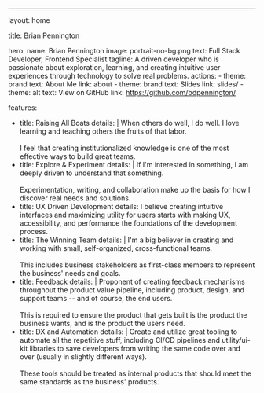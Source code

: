 ---
layout: home

title: Brian Pennington

hero:
  name: Brian Pennington
  image: portrait-no-bg.png
  text: Full Stack Developer, Frontend Specialist
  tagline: A driven developer who is passionate about exploration, learning, and creating intuitive user experiences through technology to solve real problems.
  actions:
    - theme: brand
      text: About Me
      link: about
    - theme: brand
      text: Slides
      link: slides/
    - theme: alt
      text: View on GitHub
      link: https://github.com/bdpennington/

features:
  - title: Raising All Boats
    details: |
      When others do well, I do well. I love learning and teaching others the fruits of that labor.
      <br><br>
      I feel that creating institutionalized knowledge is one of the most effective ways to build great teams.
  - title: Explore & Experiment
    details: |
      If I'm interested in something, I am deeply driven to understand that something.
      <br><br>
      Experimentation, writing, and collaboration make up the basis for how I discover real needs and solutions.
  - title: UX Driven Development
    details: I believe creating intuitive interfaces and maximizing utility for users starts with making UX, accessibility, and performance the foundations of the development process.
  - title: The Winning Team
    details: |
      I'm a big believer in creating and working with small, self-organized, cross-functional teams.
      <br><br>
      This includes business stakeholders as first-class members to represent the business' needs and goals.
  - title: Feedback
    details: |
      Proponent of creating feedback mechanisms throughout the product value pipeline, including product, design, and support teams -- and of course, the end users.
      <br><br>
      This is required to ensure the product that gets built is the product the business wants, and is the product the users need.
  - title: DX and Automation
    details: |
      Create and utilize great tooling to automate all the repetitive stuff, including CI/CD pipelines and utility/ui-kit libraries to save developers from writing the same code over and over (usually in slightly different ways).
      <br><br>
      These tools should be treated as internal products that should meet the same standards as the business' products.
